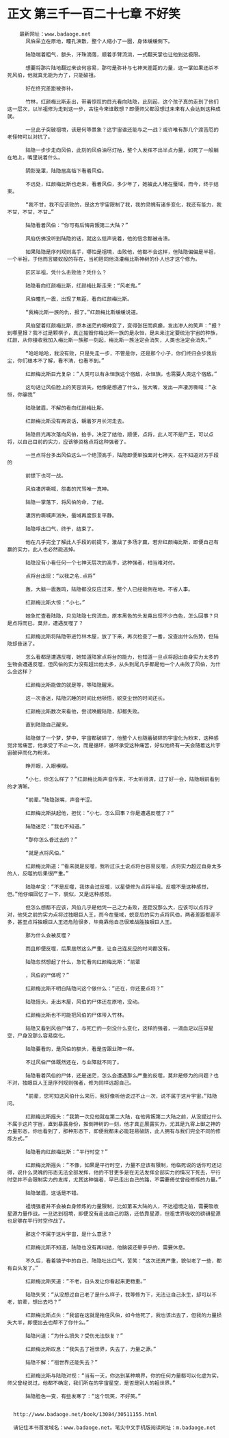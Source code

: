 # 正文 第三千一百二十七章 不好笑
        最新网址：www.badaoge.net
          风伯呆立在原地，瞳孔涣散，整个人缩小了一圈，身体缓缓倒下。
      
          陆隐喘着粗气，额头，汗珠滴落，顺着手臂流淌，一式翻天掌也让他到达极限。
      
          想要将那片陆地翻过来谈何容易，那可是弥补与七神天差距的力量，这一掌如果还杀不死风伯，他就真无能为力了，只能破祖。
      
          好在终究差距被弥补。
      
          竹林，红颜梅比斯走出，带着惊叹的目光看向陆隐，此刻起，这个孩子真的走到了他们这一层次，以半祖修为走到这一步，古往今来谁敢想？即便师父都没想过未来有人会达到这种成就。
      
          一旦此子突破祖境，该是何等景象？这宇宙谁还能与之一战？或许唯有那几个渡苦厄的老怪物可以对抗了。
      
          陆隐一步步走向风伯，此刻的风伯油尽灯枯，整个人发挥不出半点力量，如死了一般躺在地上，嘴里说着什么。
      
          阴影笼罩，陆隐居高临下看着风伯。
      
          不远处，红颜梅比斯也走来，看着风伯，多少年了，她被此人堵在蜃域，而今，终于结束。
      
          “我不甘，我不应该败的，是这方宇宙限制了我，我的灵魄有诸多变化，我还有能力，我不甘，不甘，不甘…”
      
          陆隐看着风伯：“你可有后悔背叛第二大陆？”
      
          风伯仿佛没听到陆隐的话，就这么低声说着，他的信念都被击溃。
      
          如果陆隐是序列规则高手，哪怕是祖境，击败他，他都不会这样，但陆隐偏偏是半祖，一个半祖，于他而言蝼蚁般的存在，当初陪同他浇灌梅比斯神树的仆人也才这个修为。
      
          区区半祖，凭什么击败他？凭什么？
      
          陆隐看向红颜梅比斯，红颜梅比斯走来：“风老鬼。”
      
          风伯瞳孔一震，出现了焦距，看向红颜梅比斯。
      
          “我梅比斯一族的仇，报了。”红颜梅比斯缓缓说道。
      
          风伯望着红颜梅比斯，原本迷茫的眼神变了，变得张狂而疯癫，发出渗人的笑声：“报？到哪里报？我不过是颗棋子，真正摧毁你梅比斯一族的是永恒，是未来注定要统治宇宙的种族，红颜，从你接收我加入梅比斯一族那一刻起，梅比斯一族注定会消失，人类也注定会消失。”
      
          “哈哈哈哈，我没有败，只是先走一步，不管是你，还是那个小子，你们终归会步我后尘，你们根本不了解，看不清，也看不到。”
      
          红颜梅比斯目光复杂：“人类可以有永恒族这个宿敌，永恒族，也需要人类这个宿敌。”
      
          这句话让风伯脸上的笑容消失，他像是想通了什么，张大嘴，发出一声凄厉嘶喊：“永恒，你骗我”
      
          陆隐皱眉，不解的看向红颜梅比斯。
      
          红颜梅比斯没有再说话，朝着岁月长河走去。
      
          陆隐目光再次落向风伯，抬手，决定了结他，顺便，点将，此人可不是尸王，可以点将，以自己目前的实力，应该够资格点将这种强者了。
      
          一旦点将台多出风伯这么一个绝顶高手，陆隐即便单独面对七神天，在不知道对方手段的
      
          前提下也可一战。
      
          风伯凄厉嘶喊，怨毒的咒骂唯一真神。
      
          陆隐一掌落下，将风伯的命，了结。
      
          凄厉的嘶喊声消失，蜃域再度恢复平静。
      
          陆隐呼出口气，终于，结束了。
      
          他在几乎完全了解此人手段的前提下，激战了多场才赢，若非红颜梅比斯，即便自己有赢的实力，此人也必然能逃掉。
      
          陆隐没有小看任何一个七神天层次的高手，这种强者，相当难对付。
      
          点将台出现：“以我之名.点将”
      
          轰，大脑一震轰鸣，陆隐都没反应过来，整个人已经栽倒在地，不省人事。
      
          红颜梅比斯大惊：“小七。”
      
          她急忙查看陆隐，只见陆隐七窍流血，原本黑色的头发竟出现不少白色，怎么回事？只是点将而已，莫非，遭遇反噬了？
      
          红颜梅比斯将陆隐带进竹林木屋，放了下来，再次检查了一番，没查出什么伤势，但陆隐却昏迷了。
      
          怎么看都是遭遇反噬，她知道陆家点将台的能力，也知道一旦点将超出自身实力太多的生物会遭遇反噬，但风伯的实力没有超出他太多，从头到尾几乎都是他一个人击败了风伯，为什么会这样？
      
          红颜梅比斯能做的就是等，等陆隐醒来。
      
          这一次昏迷，陆隐沉睡的时间比他顿悟，蜕变尘世的时间还长。
      
          红颜梅比斯数次来看他，尝试唤醒陆隐，却都失败。
      
          直到陆隐自己醒来。
      
          陆隐做了一个梦，梦中，宇宙都破碎了，他整个人也随着破碎的宇宙化为粉末，这种感觉非常痛苦，他承受了不止一次，而是循环，循环承受这种痛苦，好似他终有一天会随着这片宇宙破碎而化为粉末。
      
          睁开眼，入眼模糊。
      
          “小七，你怎么样了？”红颜梅比斯声音传来，不太听得清，过了好一会，陆隐眼前看到的才清晰。
      
          “前辈。”陆隐张嘴，声音干涩。
      
          红颜梅比斯扶起他，担忧：“小七，怎么回事？你是遭遇反噬了？”
      
          陆隐迷茫：“我也不知道。”
      
          “那你怎么昏过去的？”
      
          “就是点将风伯。”
      
          红颜梅比斯道：“看来就是反噬，我听过沃土说点将台容易反噬，点将实力超过自身太多的人，反噬的后果很严重。”
      
          陆隐牟定：“不是反噬，我体会过反噬，以星使修为点将半祖，反噬不是这种感觉，但。”他仔细回忆了一下，貌似，又是这种感觉。
      
          但怎么想都不应该，风伯几乎是他凭一己之力击败，差距没那么大，应该可以点将才对，他凭之前的实力点将过独眼巨人王，而今在蜃域，蜕变后的实力点将风伯，两者差距都差不多，甚至点将独眼巨人王还危险很多，毕竟靠他自己很难战胜独眼巨人王。
      
          那为什么会被反噬？
      
          而且即便反噬，后果居然这么严重，让自己连反应的时间都没有。
      
          陆隐忽然想起了什么，急忙看向红颜梅比斯：“前辈
      
          ，风伯的尸体呢？”
      
          红颜梅比斯不明白陆隐问这个做什么：“还在，你还要点将？”
      
          陆隐摇头，走出木屋，风伯的尸体还在原地，没动。
      
          红颜梅比斯也不可能把风伯的尸体带入竹林。
      
          陆隐又看到风伯尸体了，与死亡的一刻没什么变化，这样的强者，一滴血足以压碎星空，尸身没那么容易腐化。
      
          陆隐要看的，是风伯的额头，看是否跟业障一样。
      
          不过风伯尸体既然还在，与业障就不同了。
      
          陆隐看着风伯的尸体，还是迷茫，怎么会遭遇那么严重的反噬，莫非是修为的问题？也不对，独眼巨人王是序列规则强者，修为同样远超自己。
      
          “前辈，您可知这风伯什么来历，我好像听他说过不止一次，说不属于这片宇宙。”陆隐问。
      
          红颜梅比斯摇头：“我第一次见他就在第二大陆，在他背叛第二大陆之前，从没提过什么不属于这片宇宙，直到暴露身份，推倒神树的一刻，他才真正展露实力，尤其是九霄上御之神的力量形态，你也看到了，那种形态下，即便我都未必能轻易破防，此人拥有与我们完全不同的修炼方式。”
      
          陆隐看向红颜梅比斯：“平行时空？”
      
          红颜梅比斯摇头：“不像，如果是平行时空，力量不应该有限制，他临死说的话你可还记得，说什么灵魄的形态无法全部发挥，他的不甘更多是在无法发挥全部实力的情况下死去，平行时空并不会限制实力的发挥，尤其这种强者，早已走出自己的路，不需要倚仗曾经修炼的力量。”
      
          陆隐皱眉，这话是不错。
      
          祖境强者并不会被自身修炼的力量限制，比如第五大陆的人，不达祖境之前，需要吸收星源力量作战，一旦达到祖境，即便没有走出自己的路，还依靠星源，但祖世界吸收的磅礴星源也足够在平行时空作战了。
      
          那这个不属于这片宇宙，是什么意思？
      
          红颜梅比斯不知道，陆隐也没有再纠结，他脑袋还晕乎乎的，需要休息。
      
          不久后，看着镜子中的自己，陆隐吐出口气，苦笑：“这次还真严重，貌似老了一些，都有白头发了。”
      
          红颜梅比斯笑道：“不老，白头发让你看起来更稳重。”
      
          陆隐失笑：“从没想过自己老了是什么样子，我等修为下，无法让自己永生，却可以不老，前辈，想出去吗？”
      
          红颜梅比斯点头：“我留在这就是拖住风伯，如今他死了，我也该出去了，但我的力量损失大半，即便出去也帮不了你什么。”
      
          陆隐问道：“为什么损失？受伤无法恢复？”
      
          红颜梅比斯叹息：“我失去了祖世界，失去了，力量之源。”
      
          陆隐不解：“祖世界还能失去？”
      
          红颜梅比斯与陆隐对视：“当有一天，你达到某种境界，你的任何力量都可以化虚为实，师父曾经说过，他都不确定，我们所在的宇宙星空，是否是别人的祖世界。”
      
          陆隐脸色一变，有些发寒了：“这个玩笑，不好笑。”
      
      
      http://www.badaoge.net/book/13084/30511155.html
      
      请记住本书首发域名：www.badaoge.net。笔尖中文手机版阅读网址：m.badaoge.net